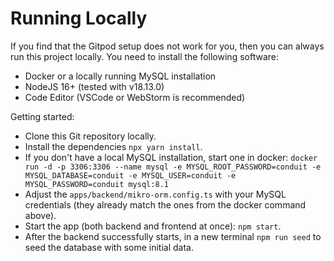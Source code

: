 # Running Locally

If you find that the Gitpod setup does not work for you, then you can always run this project locally. You need to install the following software:

- Docker or a locally running MySQL installation
- NodeJS 16+ (tested with v18.13.0)
- Code Editor (VSCode or WebStorm is recommended)

Getting started:

- Clone this Git repository locally.
- Install the dependencies `npx yarn install`.
- If you don't have a local MySQL installation, start one in docker: `docker run -d -p 3306:3306 --name mysql -e MYSQL_ROOT_PASSWORD=conduit -e MYSQL_DATABASE=conduit -e MYSQL_USER=conduit -e MYSQL_PASSWORD=conduit mysql:8.1`
- Adjust the `apps/backend/mikro-orm.config.ts` with your MySQL credentials (they already match the ones from the docker command above).
- Start the app (both backend and frontend at once): `npm start`.
- After the backend successfully starts, in a new terminal `npm run seed` to seed the database with some initial data.
